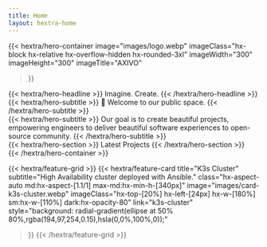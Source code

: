 ```yaml
---
title: Home
layout: hextra-home
---
```


{{< hextra/hero-container
  image="images/logo.webp"
  imageClass="hx-block hx-relative hx-overflow-hidden hx-rounded-3xl"
  imageWidth="300" imageHeight="300"
  imageTitle="AXIVO"
>}}
<div class="hx-mt-6 hx-mb-6">
{{< hextra/hero-headline >}}
  Imagine. Create.
{{< /hextra/hero-headline >}}
</div>

<div class="hx-mt-6 hx-mb-6">
{{< hextra/hero-subtitle >}}
  👋 Welcome to our public space.
{{< /hextra/hero-subtitle >}}
</div>

<div class="hx-mt-6 hx-mb-6">
{{< hextra/hero-subtitle >}}
  Our goal is to create beautiful projects, empowering engineers to
  deliver beautiful software experiences to open-source community.
{{< /hextra/hero-subtitle >}}
</div>

<div class="hx-mt-16 hx-mb-6">
{{< hextra/hero-section >}}
  Latest Projects
{{< /hextra/hero-section >}}
</div>
{{< /hextra/hero-container >}}

{{< hextra/feature-grid >}}
  {{< hextra/feature-card
    title="K3s Cluster"
    subtitle="High Availability cluster deployed with Ansible."
    class="hx-aspect-auto md:hx-aspect-[1.1/1] max-md:hx-min-h-[340px]"
    image="images/card-k3s-cluster.webp"
    imageClass="hx-top-[20%] hx-left-[24px] hx-w-[180%] sm:hx-w-[110%] dark:hx-opacity-80"
    link="k3s-cluster"
    style="background: radial-gradient(ellipse at 50% 80%,rgba(194,97,254,0.15),hsla(0,0%,100%,0));"
  >}}
{{< /hextra/feature-grid >}}
